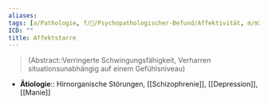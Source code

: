 ```yaml
---
aliases: 
tags: [a/Pathologie, f/💭/Psychopathologischer-Befund/Affektivität, m/m31]
ICD: ""
title: Affektstarre
---
```

> (Abstract::Verringerte Schwingungsfähigkeit, Verharren situationsunabhängig auf einem Gefühlsniveau)
- **Ätiologie**:: Hirnorganische Störungen, [[Schizophrenie]], [[Depression]], [[Manie]]